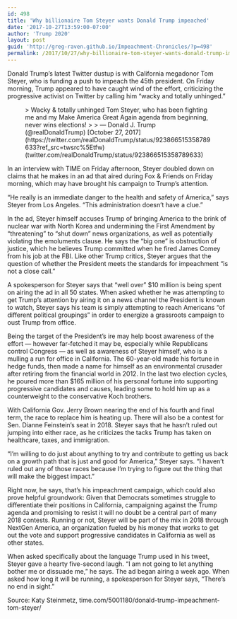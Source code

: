 ```yaml
---
id: 498
title: 'Why billionaire Tom Steyer wants Donald Trump impeached'
date: '2017-10-27T13:59:00-07:00'
author: 'Trump 2020'
layout: post
guid: 'http://greg-raven.github.io/Impeachment-Chronicles/?p=498'
permalink: /2017/10/27/why-billionaire-tom-steyer-wants-donald-trump-impeached/
---
```


Donald Trump’s latest Twitter dustup is with California megadonor Tom Steyer, who is funding a push to impeach the 45th president. On Friday morning, Trump appeared to have caught wind of the effort, criticizing the progressive activist on Twitter by calling him “wacky and totally unhinged.”

<figure class="wp-block-embed-twitter wp-block-embed is-type-rich is-provider-twitter"><div class="wp-block-embed__wrapper">> Wacky &amp; totally unhinged Tom Steyer, who has been fighting me and my Make America Great Again agenda from beginning, never wins elections!
> 
>  — Donald J. Trump (@realDonaldTrump) [October 27, 2017](https://twitter.com/realDonaldTrump/status/923866515358789633?ref_src=twsrc%5Etfw) (twitter.com/realDonaldTrump/status/923866515358789633)

 </div></figure>In an interview with TIME on Friday afternoon, Steyer doubled down on claims that he makes in an ad that aired during Fox &amp; Friends on Friday morning, which may have brought his campaign to Trump’s attention.

“He really is an immediate danger to the health and safety of America,” says Steyer from Los Angeles. “This administration doesn’t have a clue.”

In the ad, Steyer himself accuses Trump of bringing America to the brink of nuclear war with North Korea and undermining the First Amendment by “threatening” to “shut down” news organizations, as well as potentially violating the emoluments clause. He says the “big one” is obstruction of justice, which he believes Trump committed when he fired James Comey from his job at the FBI. Like other Trump critics, Steyer argues that the question of whether the President meets the standards for impeachment “is not a close call.”

A spokesperson for Steyer says that “well over” $10 million is being spent on airing the ad in all 50 states. When asked whether he was attempting to get Trump’s attention by airing it on a news channel the President is known to watch, Steyer says his team is simply attempting to reach Americans “of different political groupings” in order to energize a grassroots campaign to oust Trump from office.

Being the target of the President’s ire may help boost awareness of the effort — however far-fetched it may be, especially while Republicans control Congress — as well as awareness of Steyer himself, who is a mulling a run for office in California. The 60-year-old made his fortune in hedge funds, then made a name for himself as an environmental crusader after retiring from the financial world in 2012. In the last two election cycles, he poured more than $165 million of his personal fortune into supporting progressive candidates and causes, leading some to hold him up as a counterweight to the conservative Koch brothers.

With California Gov. Jerry Brown nearing the end of his fourth and final term, the race to replace him is heating up. There will also be a contest for Sen. Dianne Feinstein’s seat in 2018. Steyer says that he hasn’t ruled out jumping into either race, as he criticizes the tacks Trump has taken on healthcare, taxes, and immigration.

“I’m willing to do just about anything to try and contribute to getting us back on a growth path that is just and good for America,” Steyer says. “I haven’t ruled out any of those races because I’m trying to figure out the thing that will make the biggest impact.”

Right now, he says, that’s his impeachment campaign, which could also prove helpful groundwork: Given that Democrats sometimes struggle to differentiate their positions in California, campaigning against the Trump agenda and promising to resist it will no doubt be a central part of many 2018 contests. Running or not, Steyer will be part of the mix in 2018 through NextGen America, an organization fueled by his money that works to get out the vote and support progressive candidates in California as well as other states.

When asked specifically about the language Trump used in his tweet, Steyer gave a hearty five-second laugh. “I am not going to let anything bother me or dissuade me,” he says. The ad began airing a week ago. When asked how long it will be running, a spokesperson for Steyer says, “There’s no end in sight.”

Source: Katy Steinmetz, time.com/5001180/donald-trump-impeachment-tom-steyer/